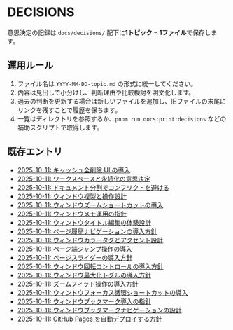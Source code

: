 # DECISIONS

意思決定の記録は `docs/decisions/` 配下に**1トピック = 1ファイル**で保存します。

## 運用ルール
1. ファイル名は `YYYY-MM-DD-topic.md` の形式に統一してください。
2. 内容は見出しで小分けし、判断理由や比較検討を明文化します。
3. 過去の判断を更新する場合は新しいファイルを追加し、旧ファイルの末尾にリンクを残すことで履歴を保ちます。
4. 一覧はディレクトリを参照するか、`pnpm run docs:print:decisions` などの補助スクリプトで取得します。

## 既存エントリ
- [2025-10-11: キャッシュ全削除 UI の導入](decisions/2025-10-11-cache-maintenance.md)
- [2025-10-11: ワークスペースと永続化の意思決定](decisions/2025-10-11-workspace-and-storage.md)
- [2025-10-11: ドキュメント分割でコンフリクトを避ける](decisions/2025-10-11-docs-conflict-mitigation.md)
- [2025-10-11: ウィンドウ複製と操作設計](decisions/2025-10-11-window-duplicate.md)
- [2025-10-11: ウィンドウズームショートカットの導入](decisions/2025-10-11-window-keyboard-zoom.md)
- [2025-10-11: ウィンドウメモ運用の指針](decisions/2025-10-11-window-notes.md)
- [2025-10-11: ウィンドウタイトル編集の体験設計](decisions/2025-10-11-window-title.md)
- [2025-10-11: ページ履歴ナビゲーションの導入方針](decisions/2025-10-11-window-page-history.md)
- [2025-10-11: ウィンドウカラータグとアクセント設計](decisions/2025-10-11-window-color-tags.md)
- [2025-10-11: ページ端ジャンプ操作の導入](decisions/2025-10-11-window-boundary-navigation.md)
- [2025-10-11: ページスライダーの導入方針](decisions/2025-10-11-window-page-slider.md)
- [2025-10-11: ウィンドウ回転コントロールの導入方針](decisions/2025-10-11-window-rotation.md)
- [2025-10-11: ウィンドウ最大化トグルの導入方針](decisions/2025-10-11-window-maximize.md)
- [2025-10-11: ズームフィット操作の導入方針](decisions/2025-10-11-window-zoom-fit.md)
- [2025-10-11: ウィンドウフォーカス循環ショートカットの導入](decisions/2025-10-11-window-focus-cycle.md)
- [2025-10-11: ウィンドウブックマーク導入の指針](decisions/2025-10-11-window-bookmarks.md)
- [2025-10-11: ウィンドウブックマークナビゲーションの設計](decisions/2025-10-11-window-bookmark-navigation.md)
- [2025-10-11: GitHub Pages を自動デプロイする方針](decisions/2025-10-11-gh-pages-automation.md)
